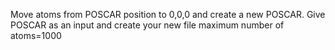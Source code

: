 Move atoms from POSCAR position to 0,0,0 and create a new POSCAR.
Give POSCAR as an input and create your new file
maximum number of atoms=1000
